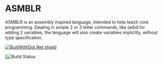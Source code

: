# ASMBLR
ASMBLR is an assembly inspired language, intended to help teach core programming. Dealing in simple 2 or 3 letter commands, like (ad)d for adding 2 variables, the language will also create variables implicitly, without type specification.

[![BuitlWithDot.Net shield](https://builtwithdot.net/project/108/asmblr/badge)](https://builtwithdot.net/project/108/asmblr)

[![Build Status](https://danielshroff.visualstudio.com/asmblr/_apis/build/status/&branchName)
